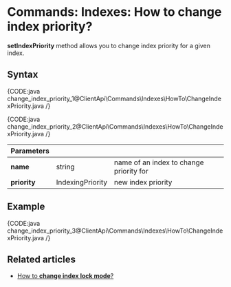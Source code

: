 # Commands: Indexes: How to change index priority?

**setIndexPriority** method allows you to change index priority for a given index.

## Syntax

{CODE:java change_index_priority_1@ClientApi\Commands\Indexes\HowTo\ChangeIndexPriority.java /}

{CODE:java change_index_priority_2@ClientApi\Commands\Indexes\HowTo\ChangeIndexPriority.java /}

| Parameters | | |
| ------------- | ------------- | ----- |
| **name** | string | name of an index to change priority for |
| **priority** | IndexingPriority | new index priority |

## Example

{CODE:java change_index_priority_3@ClientApi\Commands\Indexes\HowTo\ChangeIndexPriority.java /}

## Related articles

- [How to **change index lock mode**?](../../../../client-api/commands/indexes/how-to/change-index-lock-mode)  
